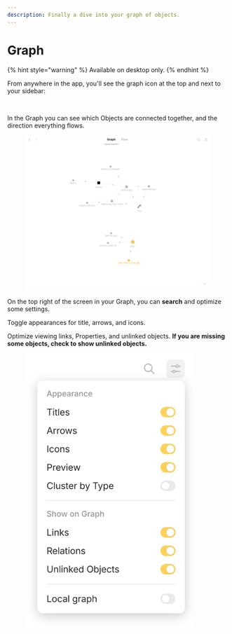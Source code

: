 ```yaml
---
description: Finally a dive into your graph of objects.
---
```


# Graph

{% hint style="warning" %}
Available on desktop only.
{% endhint %}

From anywhere in the app, you'll see the graph icon at the top and next to your sidebar:

<figure><img src="../../.gitbook/assets/image (105).png" alt="" width="375"><figcaption></figcaption></figure>

In the Graph you can see which Objects are connected together, and the direction everything flows.

<figure><img src="../../.gitbook/assets/image (108).png" alt="" width="563"><figcaption></figcaption></figure>

On the top right of the screen in your Graph, you can **search** and optimize some settings.&#x20;

Toggle appearances for title, arrows, and icons.&#x20;

Optimize viewing links, Properties, and unlinked objects. **If you are missing some objects, check to show unlinked objects.**

<figure><img src="../../.gitbook/assets/image (84) (1).png" alt="" width="383"><figcaption></figcaption></figure>
